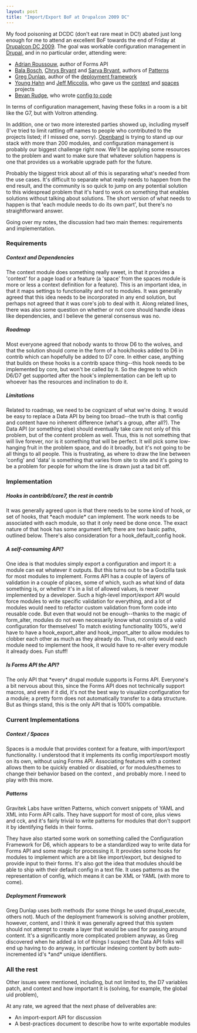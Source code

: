 ```yaml
---
layout: post
title: "Import/Export BoF at Drupalcon 2009 DC"
---
```

My food poisoning at DCDC (don't eat rare meat in DC!) abated just long enough for me to attend an excellent BoF towards the end of Friday at <a href="http://dc2009.drupalcon.org">Drupalcon DC 2009</a>.  The goal was workable configuration management in <a href="http://drupal.org">Drupal</a>, and in no particular order, attending were:

<ul>
  <li> <a href="http://drupal.org/user/1337">Adrian Roussouw</a>, author of Forms API
  <li><a href="http://drupal.org/user/68275">Bala Bosch</a>, <a href="http://drupal.org/user/70716">Chrys Bryant</a> and <a href="http://drupal.org/user/70352">Sarva Bryant</a>, authors of <a href="http://drupal.org/project/patterns">Patterns</a></li>
  <li><a href="http://drupal.org/user/128537">Greg Dunlap</a>, author of the <a href="http://drupal.org/project/deploy">deployment framework</a></li>
  <li><a href="http://www.developmentseed.org/team/young-hahn">Young Hahn</a> and <a href="http://www.developmentseed.org/team/jeff-miccolis">Jeff Miccolis</a>, who gave us the <a href="http://drupal.org/project/context">context</a> and <a href="http://drupal.org/project/spaces">spaces</a> projects</li>
   <li><a href="http://drupal.org/user/49989">Bevan Rudge</a>, who wrote <a href="http://drupal.org/project/c2c">config to code</a></li>
</ul>  

In terms of configuration management, having these folks in a room is a bit like the G7, but with Voltron attending.

In addition, one or two more interested parties showed up, including myself (I've tried to limit rattling off names to people who contributed to the projects listed; if I missed one, sorry).  <a href="http://openbandlabs.com">Openband</a> is trying to stand up our stack with more than 200 modules, and configuration management is probably our biggest challenge right now.  We'll be applying some resources to the problem and want to make sure that whatever solution happens is one that provides us a workable upgrade path for the future.

Probably the biggest trick about all of this is separating what's needed from the use cases.  It's difficult to separate what really needs to happen from the end result, and the community is so quick to jump on any potential solution to this widespread problem that it's hard to work on something that enables solutions without talking about solutions.  The short version of what needs to happen is that 'each module needs to do its own part', but there's no straightforward answer.  

Going over my notes, the discussion had two main themes: requirements and implementation.

<h3>Requirements</h3>

<h5>Context and Dependencies</h5>
The context module does something really sweet, in that it provides a 'context' for a page load or a feature (a 'space' from the spaces module is more or less a context definition for a feature).  This is an important idea, in that it maps settings to functionality and not to modules.  It was generally agreed that this idea needs to be incorporated in any end solution, but perhaps not agreed that it was core's job to deal with it.  Along related lines, there was also some question on whether or not core should handle ideas like dependencies, and I believe the general consensus was no.

<h5>Roadmap</h5>
Most everyone agreed that nobody wants to throw D6 to the wolves, and that the solution should come in the form of a hook/hooks added to D6 in contrib which can hopefully be added to D7 core.  In either case, anything that builds on these hooks is a contrib space thing--this hook needs to be implemented by core, but won't be called by it.  So the degree to which D6/D7 get supported after the hook's implementation can be left up to whoever has the resources and inclination to do it.

<h5>Limitations</h5>
Related to roadmap, we need to be cognizant of what we're doing.  It would be easy to replace a Data API by being too broad--the truth is that config and content have no inherent difference (what's a group, after all?).  The Data API (or something else) should eventually take care not only of this problem, but of the content problem as well.  Thus, this is not something that will live forever, nor is it something that will be perfect.  It will pick some low-hanging fruit in the problem space, and do it broadly, but it's not going to be all things to all people.  This is frustrating, as where to draw the line between 'config' and 'data' is something that varies from site to site and it's going to be a problem for people for whom the line is drawn just a tad bit off.

<h3>Implementation</h3>
<h5>Hooks in contrib6/core7, the rest in contrib</h5>
It was generally agreed upon is that there needs to be some kind of hook, or set of hooks, that *each module* can implement.  The work needs to be associated with each module, so that it only need be done once.  The exact nature of that hook has some argument left; there are two basic paths, outlined below.  There's also consideration for a hook_default_config hook.

<h5>A self-consuming API?</h5>
One idea is that modules simply export a configuration and import it: a module can eat whatever it outputs.  But this turns out to be a Godzilla task for most modules to implement.  Forms API has a couple of layers of validation in a couple of places, some of which, such as what kind of data something is, or whether it's in a list of allowed values, is never implemented by a developer.  Such a high-level import/export API would force modules to write specific validation for everything, and a lot of modules would need to refactor custom validation from form code into reusable code.  But even that would not be enough--thanks to the magic of form_alter, modules do not even necessarily know what consists of a valid configuration for themselves!  To match existing functionality 100%, we'd have to have a hook_export_alter and hook_import_alter to allow modules to clobber each other as much as they already do.  Thus, not only would each module need to implement the hook, it would have to re-alter every module it already does.  Fun stuff!

<h5>Is Forms API the API?</h5>
The only API that *every* drupal module supports is Forms API.  Everyone's a bit nervous about this, since the Forms API does not technically support macros, and even if it did, it's not the best way to visualize configuration for a module; a pretty form does not automatically transfer to a data structure.  But as things stand, this is the only API that is 100% compatible.

<h3>Current Implementations</h3>

<h5>Context / Spaces </h5>
Spaces is a module that provides context for a feature, with import/export functionality.  I understood that it implements its config import/export mostly on its own, without using Forms API.  Associating features with a context allows them to be quickly enabled or disabled, or for modules/themes to change their behavior based on the context , and probably more.  I need to play with this more.

<h5>Patterns</h5>
Gravitek Labs have written Patterns, which convert snippets of YAML and XML into Form API calls.  They have support for most of core, plus views and cck, and it's fairly trivial to write patterns for modules that don't support it by identifying fields in their forms.

They have also started some work on something called the Configuration Framework for D6, which appears to be a standardized way to write data for Forms API and some magic for processing it.  It provides some hooks for modules to implement which are a bit like import/export, but designed to provide input to their forms.  It's also got the idea that modules should be able to ship with their default config in a text file.  It uses patterns as the representation of config, which means it can be XML or YAML (with more to come).

<h5>Deployment Framework</h5>
Greg Dunlap uses both methods (for some things he used drupal_execute, others not).  Much of the deployment framework is solving another problem, however, content, and I think it was generally agreed that this system should not attempt to create a layer that would be used for passing around content.  It's a significantly more complicated problem anyway, as Greg discovered when he added a lot of things I suspect the Data API folks will end up having to do anyway, in particular indexing content by both auto-incremented id's *and* unique identifiers.

<h3>All the rest</h3>

Other issues were mentioned, including, but not limited to, the D7 variables patch, and context and how important it is (solving, for example, the global uid problem), 

At any rate, we agreed that the next phase of deliverables are:
 <ul>
  <li>An import-export API for discussion</li>
  <li>A best-practices document to describe how to write exportable modules</li>
 </ul>

